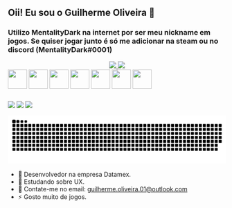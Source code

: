 ## Oii! Eu sou o Guilherme Oliveira 👋
### Utilizo MentalityDark na internet por ser meu nickname em jogos. Se quiser jogar junto é só me adicionar na steam ou no discord (MentalityDark#0001)

<div align="center">
  <a href="https://github.com/mentalitydark">
    <img height="180em" src="https://github-readme-stats.vercel.app/api?username=mentalitydark&show_icons=true&theme=ocean_dark&include_all_commits=true&count_private=true"/>
    <img height="180em" src="https://github-readme-stats.vercel.app/api/top-langs/?username=mentalitydark&layout=compact&langs_count=7&theme=ocean_dark"/>
  </a>
</div>
<div style="display: inline_block">
  <img align="center" height="44" width="44" src="https://cdn.jsdelivr.net/gh/devicons/devicon/icons/php/php-original.svg" />
  <img align="center" height="44" width="44" src="https://cdn.jsdelivr.net/gh/devicons/devicon/icons/javascript/javascript-original.svg" />
  <img align="center" height="44" width="44" src="https://cdn.jsdelivr.net/gh/devicons/devicon/icons/java/java-original-wordmark.svg" />
  <img align="center" height="44" width="44" src="https://cdn.jsdelivr.net/gh/devicons/devicon/icons/vuejs/vuejs-original-wordmark.svg" />
  <img align="center" height="44" width="44" src="https://cdn.jsdelivr.net/gh/devicons/devicon/icons/mysql/mysql-original-wordmark.svg" />
  <img align="center" height="44" width="44" src="https://cdn.jsdelivr.net/gh/devicons/devicon/icons/html5/html5-original-wordmark.svg" />
  <img align="center" height="44" width="44" src="https://cdn.jsdelivr.net/gh/devicons/devicon/icons/css3/css3-original-wordmark.svg" />
</div>

 ##
 
<div>
  <a href="https://www.twitch.tv/mentalitydark"><img src="https://img.shields.io/badge/Twitch-9146FF?style=for-the-badge&logo=twitch&logoColor=white"/></a>
  <a href="https://steamcommunity.com/id/mentadk"><img src="https://img.shields.io/badge/Steam-000000?style=for-the-badge&logo=steam&logoColor=white"/></a>
  <a href="https://discord.gg/VSbuuMz"><img src="https://img.shields.io/badge/Discord-7289DA?style=for-the-badge&logo=discord&logoColor=white"/></a>
</div>
    
 
 ![Snake animation](https://github.com/mentalitydark/mentalitydark/blob/output/github-contribution-grid-snake.svg)
- 💼 Desenvolvedor na empresa Datamex.
- 📖 Estudando sobre UX.
- 📧 Contate-me no email: guilherme.oliveira.01@outlook.com
- ⚡ Gosto muito de jogos.
